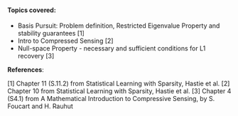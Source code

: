 #### Topics covered:

* Basis Pursuit: Problem definition, Restricted Eigenvalue Property and stability guarantees [1]
* Intro to Compressed Sensing [2]
* Null-space Property - necessary and sufficient conditions for L1 recovery [3]

**References**: 

[1] Chapter 11 (S.11.2) from Statistical Learning with Sparsity, Hastie et al.
[2] Chapter 10 from Statistical Learning with Sparsity, Hastie et al.
[3] Chapter 4 (S4.1) from A Mathematical Introduction to Compressive Sensing, by S. Foucart and H. Rauhut
